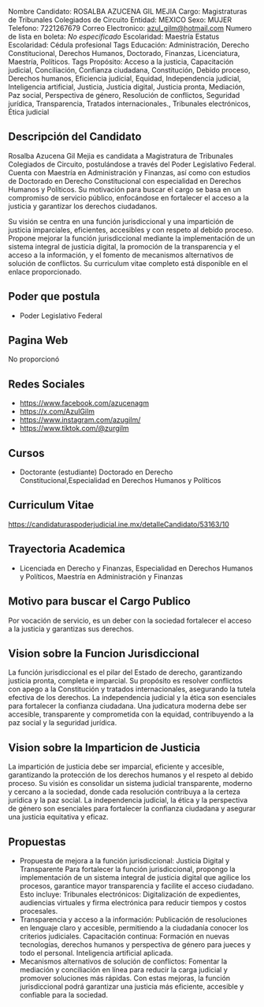 Nombre Candidato: ROSALBA AZUCENA GIL MEJIA
Cargo: Magistraturas de Tribunales Colegiados de Circuito
Entidad: MEXICO
Sexo: MUJER
Telefono: 7221267679
Correo Electronico: azul_gilm@hotmail.com
Numero de lista en boleta: *No especificado*
Escolaridad: Maestría
Estatus Escolaridad: Cédula profesional
Tags Educación: Administración, Derecho Constitucional, Derechos Humanos, Doctorado, Finanzas, Licenciatura, Maestría, Políticos.
Tags Propósito: Acceso a la justicia, Capacitación judicial, Conciliación, Confianza ciudadana, Constitución, Debido proceso, Derechos humanos, Eficiencia judicial, Equidad, Independencia judicial, Inteligencia artificial, Justicia, Justicia digital, Justicia pronta, Mediación, Paz social, Perspectiva de género, Resolución de conflictos, Seguridad jurídica, Transparencia, Tratados internacionales., Tribunales electrónicos, Ética judicial


## Descripción del Candidato 

Rosalba Azucena Gil Mejia es candidata a Magistratura de Tribunales Colegiados de Circuito, postulándose a través del Poder Legislativo Federal. Cuenta con Maestría en Administración y Finanzas, así como con estudios de Doctorado en Derecho Constitucional con especialidad en Derechos Humanos y Políticos. Su motivación para buscar el cargo se basa en un compromiso de servicio público, enfocándose en fortalecer el acceso a la justicia y garantizar los derechos ciudadanos.

Su visión se centra en una función jurisdiccional y una impartición de justicia imparciales, eficientes, accesibles y con respeto al debido proceso. Propone mejorar la función jurisdiccional mediante la implementación de un sistema integral de justicia digital, la promoción de la transparencia y el acceso a la información, y el fomento de mecanismos alternativos de solución de conflictos. Su curriculum vitae completo está disponible en el enlace proporcionado.


## Poder que postula

- Poder Legislativo Federal


## Pagina Web

No proporcionó


## Redes Sociales

- https://www.facebook.com/azucenagm
- https://x.com/AzulGilm
- https://www.instagram.com/azugilm/
- https://www.tiktok.com/@zurgilm


## Cursos

- Doctorante (estudiante) Doctorado en Derecho Constitucional,Especialidad en Derechos Humanos y Políticos


## Curriculum Vitae

https://candidaturaspoderjudicial.ine.mx/detalleCandidato/53163/10


## Trayectoria Academica

- Licenciada en Derecho y Finanzas, Especialidad en Derechos Humanos y Políticos, Maestría en Administración y Finanzas


## Motivo para buscar el Cargo Publico

Por vocación de servicio, es un deber con la sociedad fortalecer el acceso a la justicia y garantizas sus derechos.


## Vision sobre la Funcion Jurisdiccional

La función jurisdiccional es el pilar del Estado de derecho, garantizando justicia pronta, completa e imparcial. Su propósito es resolver conflictos con apego a la Constitución y tratados internacionales, asegurando la tutela efectiva de los derechos. La independencia judicial y la ética son esenciales para fortalecer la confianza ciudadana. Una judicatura moderna debe ser accesible, transparente y comprometida con la equidad, contribuyendo a la paz social y la seguridad jurídica.


## Vision sobre la Imparticion de Justicia

La impartición de justicia debe ser imparcial, eficiente y accesible, garantizando la protección de los derechos humanos y el respeto al debido proceso. Su visión es consolidar un sistema judicial transparente, moderno y cercano a la sociedad, donde cada resolución contribuya a la certeza jurídica y la paz social. La independencia judicial, la ética y la perspectiva de género son esenciales para fortalecer la confianza ciudadana y asegurar una justicia equitativa y eficaz.


## Propuestas

- Propuesta de mejora a la función jurisdiccional: Justicia Digital y Transparente Para fortalecer la función jurisdiccional, propongo la implementación de un sistema integral de justicia digital que agilice los procesos, garantice mayor transparencia y facilite el acceso ciudadano. Esto incluye: Tribunales electrónicos: Digitalización de expedientes, audiencias virtuales y firma electrónica para reducir tiempos y costos procesales.
- Transparencia y acceso a la información: Publicación de resoluciones en lenguaje claro y accesible, permitiendo a la ciudadanía conocer los criterios judiciales. Capacitación continua: Formación en nuevas tecnologías, derechos humanos y perspectiva de género para jueces y todo el personal. Inteligencia artificial aplicada.
- Mecanismos alternativos de solución de conflictos: Fomentar la mediación y conciliación en línea para reducir la carga judicial y promover soluciones más rápidas. Con estas mejoras, la función jurisdiccional podrá garantizar una justicia más eficiente, accesible y confiable para la sociedad.


